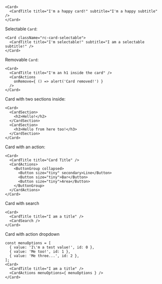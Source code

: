 ```
<Card>
  <CardTitle title="I'm a happy card!" subtitle="I'm a happy subtitle" />
</Card>
```

Selectable `Card`:
```
<Card className="rc-card-selectable">
  <CardTitle title="I'm selectable!" subtitle="I am a selectable subtitle!" />
</Card>
```

Removable `Card`:
```
<Card>
  <CardTitle title="I'm an h1 inside the card" />
  <CardActions
    onRemove={ () => alert('Card removed!') }
  />
</Card>
```

Card with two sections inside:
```
<Card>
  <CardSection>
    <h2>Hello!</h2>
  </CardSection>
  <CardSection>
    <h3>Hello from here too!</h3>
  </CardSection>
</Card>
```

Card with an action:
```
<Card>
  <CardTitle title="Card Title" />
  <CardActions>
    <ButtonGroup collapsed>
      <Button size="tiny" secondary>Line</Button>
      <Button size="tiny">Bar</Button>
      <Button size="tiny">Area</Button>
    </ButtonGroup>
  </CardActions>
</Card>
```
Card with search
```
<Card>
  <CardTitle title="I am a title" />
  <CardSearch />
</Card>
```
Card with action dropdown
```
const menuOptions = [
  { value: 'I\'m a test value!', id: 0 },
  { value: 'Me too!', id: 1 },
  { value: 'Me three...', id: 2 },
];
<Card>
  <CardTitle title="I am a title" />
  <CardActions menuOptions={ menuOptions } />
</Card>
```
